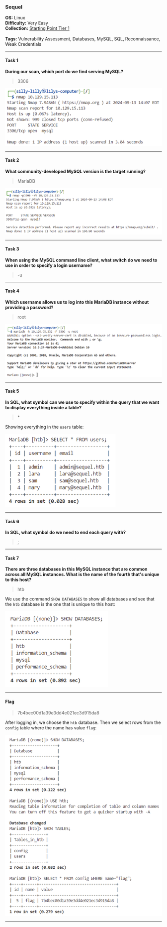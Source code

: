 ### Sequel

**OS:** Linux<br>
**Difficulty:** Very Easy<br>
**Collection:** [Starting Point Tier 1](/StartingPoint/Tier1/)<br><br>
**Tags:** Vulnerability Assessment, Databases, MySQL, SQL, Reconnaissance, Weak Credentials<br>


---

#### Task 1

**During our scan, which port do we find serving MySQL?**

> 3306

![Port](port.png)



---

#### Task 2

**What community-developed MySQL version is the target running?**

> MariaDB

![MySQL Version](version.png)



---

#### Task 3

**When using the MySQL command line client, what switch do we need to use in order to specify a login username?**

> -u



---

#### Task 4

**Which username allows us to log into this MariaDB instance without providing a password?**

> root

![Login as root Without Password](login.png)



---

#### Task 5

**In SQL, what symbol can we use to specify within the query that we want to display everything inside a table?**

> \*

Showing everything in the `users` table:

![Users Table](table.png)



---

#### Task 6

**In SQL, what symbol do we need to end each query with?**

> ;



---

#### Task 7

**There are three databases in this MySQL instance that are common across all MySQL instances. What is the name of the fourth that's unique to this host?**

> htb

We use the command `SHOW DATABASES` to show all databases and see that the `htb` database is the one that is unique to this host:

![All Databases](databases.png)



---

#### Flag

> 7b4bec00d1a39e3dd4e021ec3d915da8

After logging in, we choose the `htb` database. Then we select rows from the `config` table where the name has value `flag`:

![Flag](flag.png)


---